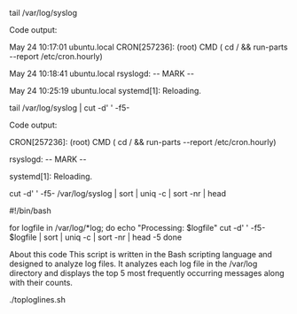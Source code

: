 tail /var/log/syslog

Code output:

May 24 10:17:01 ubuntu.local CRON[257236]: (root) CMD ( cd / && run-parts --report /etc/cron.hourly)

May 24 10:18:41 ubuntu.local rsyslogd: -- MARK --

May 24 10:25:19 ubuntu.local systemd[1]: Reloading.

tail /var/log/syslog | cut -d' ' -f5-

Code output:

CRON[257236]: (root) CMD ( cd / && run-parts --report /etc/cron.hourly)

rsyslogd: -- MARK --

systemd[1]: Reloading.

cut -d' ' -f5- /var/log/syslog | sort | uniq -c | sort -nr | head

#!/bin/bash

for logfile in /var/log/\*log; do
echo "Processing: $logfile"
cut -d' ' -f5- $logfile | sort | uniq -c | sort -nr | head -5
done

About this code
This script is written in the Bash scripting language and designed to analyze log files. It analyzes each log file in the /var/log directory and displays the top 5 most frequently occurring messages along with their counts.

./toploglines.sh
